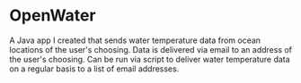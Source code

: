 # OpenWater
A Java app I created that sends water temperature data from ocean locations of the user's choosing. Data is delivered via email to an address of the user's choosing. Can be run via script to deliver water temperature data on a regular basis to a list of email addresses.
